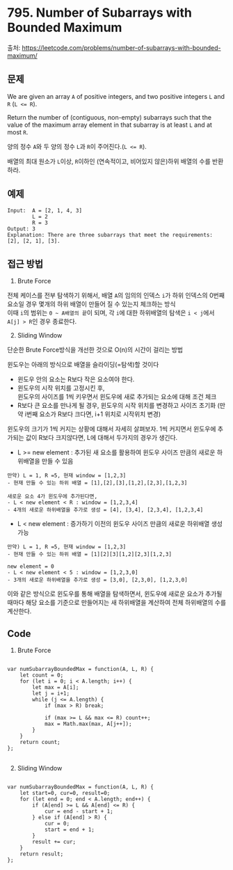 # 795. Number of Subarrays with Bounded Maximum

출처: https://leetcode.com/problems/number-of-subarrays-with-bounded-maximum/

## 문제
We are given an array  `A`  of positive integers, and two positive integers  `L`  and  `R`  (`L <= R`).

Return the number of (contiguous, non-empty) subarrays such that the value of the maximum array element in that subarray is at least  `L`  and at most  `R`.

양의 정수 `A`와 두 양의 정수 `L`과 `R`이 주어진다.(`L <= R`).

배열의 최대 원소가 `L`이상, `R`이하인 (연속적이고, 비어있지 않은)하위 배열의 수를 반환하라.

## 예제
```
Input:  A = [2, 1, 4, 3]
		L = 2
		R = 3
Output: 3
Explanation: There are three subarrays that meet the requirements: [2], [2, 1], [3].
```

## 접근 방법

1. Brute Force

전체 케이스를 전부 탐색하기 위해서, 배열 `A`의 임의의 인덱스 `i`가 하위 인덱스의 0번째 요소일 경우 몇개의 하위 배열이 만들어 질 수 있는지 체크하는 방식</br>
이때 `i`의 범위는 `0 ~ A배열의 끝`이 되며, 각 `i`에 대한 하위배열의 탐색은 `i < j`에서 `A[j] > R`인 경우 종료한다. 

2. Sliding Window

단순한 Brute Force방식을 개선한 것으로 O(n)의 시간이 걸리는 방법

윈도우는 아래의 방식으로 배열을 슬라이딩(=탐색)할 것이다
- 윈도우 안의 요소는 R보다 작은 요소여야 한다.
- 윈도우의 시작 위치를 고정시킨 후, </br>윈도우의 사이즈를 1씩 키우면서 윈도우에 새로 추가되는 요소에 대해 조건 체크
- R보다 큰 요소를 만나게 될 경우, 윈도우의 시작 위치를 변경하고 사이즈 초기화 (만약 i번째 요소가 R보다 크다면, i+1 위치로 시작위치 변경)

윈도우의 크기가 1씩 커지는 상황에 대해서 자세히 살펴보자. 1씩 커지면서 윈도우에 추가되는 값이 R보다 크지않다면, L에 대해서 두가지의 경우가 생긴다.
- L >= new element : 추가된 새 요소를 활용하여 윈도우 사이즈 만큼의 새로운 하위배열을 만들 수 있음
```
만약) L = 1, R =5, 현재 window = [1,2,3]
- 현재 만들 수 있는 하위 배열 = [1],[2],[3],[1,2],[2,3],[1,2,3]

새로운 요소 4가 윈도우에 추가된다면,
- L < new element < R : window = [1,2,3,4]
- 4개의 새로운 하위배열을 추가로 생성 = [4], [3,4], [2,3,4], [1,2,3,4]
```
- L < new element  : 증가하기 이전의 윈도우 사이즈 만큼의 새로운 하위배열 생성 가능
```
만약) L = 1, R =5, 현재 window = [1,2,3]
- 현재 만들 수 있는 하위 배열 = [1][2][3][1,2][2,3][1,2,3]

new element = 0
- L < new element < 5 : window = [1,2,3,0]
- 3개의 새로운 하위배열을 추가로 생성 = [3,0], [2,3,0], [1,2,3,0]
```
이와 같은 방식으로 윈도우를 통해 배열을 탐색하면서, 윈도우에 새로운 요소가 추가될 때마다 해당 요소를 기준으로 만들어지는 새 하위배열을 계산하여 전체 하위배열의 수를 계산한다.

## Code
1. Brute Force
<pre>
<code>
var numSubarrayBoundedMax = function(A, L, R) {
    let count = 0;
    for (let i = 0; i < A.length; i++) {
        let max = A[i];
        let j = i+1;
        while (j <= A.length) {
            if (max > R) break;
            
            if (max >= L && max <= R) count++;
            max = Math.max(max, A[j++]);
        }
    }
    return count;
};
</code>
</pre>

2. Sliding Window
<pre>
<code>
var numSubarrayBoundedMax = function(A, L, R) {
    let start=0, cur=0, result=0;
    for (let end = 0; end < A.length; end++) {
        if (A[end] >= L && A[end] <= R) {
            cur = end - start + 1;
        } else if (A[end] > R) {
            cur = 0;
            start = end + 1;
        }
        result += cur;
    }
    return result;
};
</code>
</pre>

